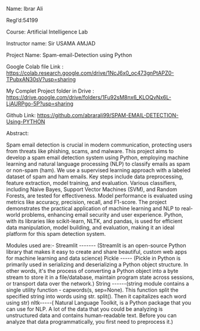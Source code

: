 Name: Ibrar Ali

RegI’d:54199

Course: Artificial Intelligence Lab 

Instructor name: Sir USAMA AMJAD 

Project Name: Spam-email-Detection using Python

Google Colab file Link  : https://colab.research.google.com/drive/1NcJ6x0_oc473gnPtAPZ0-TPubxAN30sV?usp=sharing 

My Complet Project folder in Drive  : https://drive.google.com/drive/folders/1Fu92sM8nx6_KLOQvNx6L-LjAURPgo-5P?usp=sharing 

Github Link: https://github.com/abrarali99/SPAM-EMAIL-DETECTION-Using-PYTHON  


Abstract: 

Spam email detection is crucial in modern communication, protecting users from threats like phishing, scams, and malware. This project aims to develop a spam email detection system using Python, employing machine learning and natural language processing (NLP) to classify emails as spam or non-spam (ham). 
We use a supervised learning approach with a labeled dataset of spam and ham emails. Key steps include data preprocessing, feature extraction, model training, and evaluation. Various classifiers, including Naive Bayes, Support Vector Machines (SVM), and Random Forests, are tested for effectiveness.
Model performance is evaluated using metrics like accuracy, precision, recall, and F1-score. The project demonstrates the practical application of machine learning and NLP to real-world problems, enhancing email security and user experience.
Python, with its libraries like scikit-learn, NLTK, and pandas, is used for efficient data manipulation, model building, and evaluation, making it an ideal platform for this spam detection system.


Modules used are:-
Streamlit ------- (Streamlit is an open-source Python library that makes it easy to create and share beautiful, custom web apps for machine learning and data science)
Pickle ----- (Pickle in Python is primarily used in serializing and deserializing a Python object structure. In other words, it's the process of converting a Python object into a byte stream to store it in a file/database, maintain program state across sessions, or transport data over the network.)
String ------(string module contains a single utility function - capwords(s, sep=None). This function split the specified string into words using str. split(). Then it capitalizes each word using str)
nltk-----( Natural Language Toolkit, is a Python package that you can use for NLP. A lot of the data that you could be analyzing is unstructured data and contains human-readable text. Before you can analyze that data programmatically, you first need to preprocess it.)
